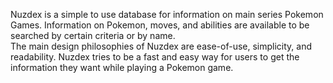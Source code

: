 Nuzdex is a simple to use database for information on main series Pokemon Games. Information on Pokemon, moves, and abilities are available to be searched by certain criteria or by name. \
The main design philosophies of Nuzdex are ease-of-use, simplicity, and readability. Nuzdex tries to be a fast and easy way for users to get the information they want while playing a Pokemon game.
